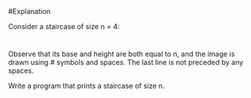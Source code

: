 #Explanation

Consider a staircase of size n = 4:

   #
  ##
 ###
####
Observe that its base and height are both equal to n, and the image is drawn using # symbols and spaces. The last line is not preceded by any spaces.

Write a program that prints a staircase of size n.
